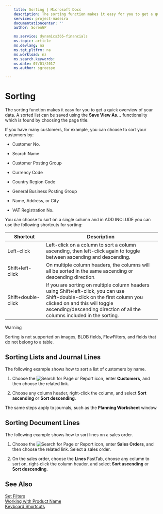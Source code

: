 ```yaml
---
    title: Sorting | Microsoft Docs
    description: The sorting function makes it easy for you to get a quick overview of your data. A sorted list can be saved using the **Save View As…** functionality which is found by choosing the page title.
    services: project-madeira
    documentationcenter: ''
    author: SorenGP

    ms.service: dynamics365-financials
    ms.topic: article
    ms.devlang: na
    ms.tgt_pltfrm: na
    ms.workload: na
    ms.search.keywords:
    ms.date: 07/01/2017
    ms.author: sgroespe

---
```

# Sorting
The sorting function makes it easy for you to get a quick overview of your data. A sorted list can be saved using the **Save View As…** functionality which is found by choosing the page title.  
  
 If you have many customers, for example, you can choose to sort your customers by:  
  
-   Customer No.  
  
-   Search Name  
  
-   Customer Posting Group  
  
-   Currency Code  
  
-   Country Region Code  
  
-   General Business Posting Group  
  
-   Name, Address, or City  
  
-   VAT Registration No.  
  
 You can choose to sort on a single column and in ADD INCLUDE<!--[!INCLUDE[nav_windows](../../includes/nav_windows_md.md)]--> you can use the following shortcuts for sorting:  
  
|Shortcut|Description|  
|--------------|-----------------|  
|Left-click|Left-click on a column to sort a column ascending, then left-click again to toggle between ascending and descending.|  
|Shift+left-click|On multiple column headers, the columns will all be sorted in the same ascending or descending direction.|  
|Shift+double-click|If you are sorting on multiple column headers using Shift+left-click, you can use Shift+double-click on the first column you clicked on and this will toggle ascending/descending direction of all the columns included in the sorting.|  
  
> [!WARNING]  
>  Sorting is not supported on images, BLOB fields, FlowFilters, and fields that do not belong to a table.  
  
## Sorting Lists and Journal Lines  
 The following example shows how to sort a list of customers by name.  
  
1.  Choose the ![Search for Page or Report](media/ui-search/search_small.png "Search for Page or Report icon") icon, enter **Customers**, and then choose the related link.  
  
2.  Choose any column header, right-click the column, and select **Sort ascending** or **Sort descending**.  
  
 The same steps apply to journals, such as the **Planning Worksheet** window.  
  
## Sorting Document Lines  
 The following example shows how to sort lines on a sales order.  
  
1.  Choose the ![Search for Page or Report](media/ui-search/search_small.png "Search for Page or Report icon") icon, enter **Sales Orders**, and then choose the related link. Select a sales order.  
  
2.  On the sales order, choose the **Lines** FastTab, choose any column to sort on, right-click the column header, and select **Sort ascending** or **Sort descending**.  
  
## See Also  
 [Set Filters](../../../archive/WorkingWithDynamics/how-to-set-filters.md)   
 [Working with Product Name](../../../archive/WorkingWithDynamics/working-with-$-p_1-product-name-$-.md)   
 [Keyboard Shortcuts](../../../archive/WorkingWithDynamics/keyboard-shortcuts.md)
